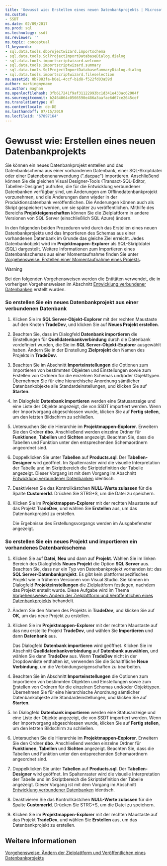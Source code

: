 ```yaml
---
title: 'Gewusst wie: Erstellen eines neuen Datenbankprojekts | Microsoft-Dokumentation'
ms.custom:
- SSDT
ms.date: 02/09/2017
ms.prod: sql
ms.technology: ssdt
ms.reviewer: ''
ms.topic: conceptual
f1_keywords:
- sql.data.tools.dbprojectwizard.importschema
- sql.data.tools.SqlProjectImportDatabaseDialog.dialog
- sql.data.tools.importscriptwizard.welcome
- sql.data.tools.importscriptwizard.summary
- sql.data.tools.SqlProjectImportDatabaseSummaryDialog.dialog
- sql.data.tools.importscriptwizard.fileselection
ms.assetid: 0b7883fa-b6e1-4ccf-b1d8-f522fd03a59d
author: markingmyname
ms.author: maghan
ms.openlocfilehash: 3fb617241f9af31122993bc1d341e433ac62904f
ms.sourcegitcommit: b2464064c0566590e486a3aafae6d67ce2645cef
ms.translationtype: HT
ms.contentlocale: de-DE
ms.lasthandoff: 07/15/2019
ms.locfileid: "67897164"
---
```

# <a name="how-to-create-a-new-database-project"></a>Gewusst wie: Erstellen eines neuen Datenbankprojekts
Sie können ein neues Datenbankprojekt erstellen und das Datenbankschema aus einer vorhandenen Datenbank, einer SQL-Skriptdatei oder einer Datenebenenanwendung (".dacpac") importieren. Anschließend können Sie die gleichen Visual Designer-Tools (Transact\-SQL-Editor, Tabellen-Designer) aufrufen, die für die Entwicklung verbundener Datenbanken verfügbar sind, um Änderungen am Offlinedatenbankprojekt vorzunehmen, und die Änderungen dann wieder in der Produktionsdatenbank veröffentlichen. Die Änderungen können auch als Skript gespeichert werden, um sie später zu veröffentlichen. Mithilfe des Bereichs **Projekteigenschaften** können Sie die Zielplattform in andere Versionen von SQL Server (einschließlich SQL Azure) ändern.  
  
In den folgenden beiden Prozeduren wird durch das Erstellen eines neuen Datenbankprojekts und das Importieren des Schemas aus einer vorhandenen Datenbank im Grunde das gleiche Ziel erreicht. Jedes Datenbankobjekt wird im **Projektmappen-Explorer** als SQL-Skriptdatei (SQL) dargestellt. Weitere Informationen zum Importieren eines Datenbankschemas aus einer Momentaufnahme finden Sie unter [Vorgehensweise: Erstellen einer Momentaufnahme eines Projekts](../ssdt/how-to-create-a-snapshot-of-a-project.md).  
  
> [!WARNING]  
> Bei den folgenden Vorgehensweisen werden die Entitäten verwendet, die in vorherigen Vorgehensweisen im Abschnitt [Entwicklung verbundener Datenbanken](../ssdt/connected-database-development.md) erstellt wurden.  
  
### <a name="to-create-a-new-database-project-off-a-connected-database"></a>So erstellen Sie ein neues Datenbankprojekt aus einer verbundenen Datenbank  
  
1.  Klicken Sie im **SQL Server-Objekt-Explorer** mit der rechten Maustaste auf den Knoten **TradeDev**, und klicken Sie auf **Neues Projekt erstellen**.  
  
2.  Beachten Sie, dass im Dialogfeld **Datenbank importieren** die Einstellungen für **Quelldatenbankverbindung** durch die Datenbank vordefiniert wurden, die Sie im **SQL Server-Objekt-Explorer** ausgewählt haben. Ändern Sie in der Einstellung **Zielprojekt** den Namen des Projekts in **TradeDev**.  
  
3.  Beachten Sie im Abschnitt **Importeinstellungen** die Optionen zum Importieren von bestimmten Objekten und Einstellungen sowie zum Erstellen von Ordnern für die einzelnen Schemas und/oder Objekttypen. Übernehmen Sie für eine hierarchische Anordnung sämtlicher Datenbankobjekte alle Standardeinstellungen, und klicken Sie auf **Starten**.  
  
4.  Im Dialogfeld **Datenbank importieren** werden eine Statusanzeige und eine Liste der Objekte angezeigt, die von SSDT importiert werden. Wenn der Importvorgang abgeschlossen wurde, klicken Sie auf **Fertig stellen**, um den letzten Bildschirm zu schließen.  
  
5.  Untersuchen Sie die Hierarchie im **Projektmappen-Explorer**. Erweitern Sie den Ordner **dbo**. Anschließend werden einzelne Ordner für **Funktionen**, **Tabellen** und **Sichten** angezeigt. Beachten Sie, dass die Tabellen und Funktion unter den entsprechenden Schemaordnern angeordnet sind.  
  
6.  Doppelklicken Sie unter **Tabellen** auf **Products.sql**. Der **Tabellen-Designer** wird geöffnet. Im Spaltenraster wird die visuelle Interpretation der Tabelle und im Skriptbereich die Skriptdefinition der Tabelle angezeigt. Dieser Vorgang ist mit dem Vorgang im Abschnitt [Entwicklung verbundener Datenbanken](../ssdt/connected-database-development.md) identisch.  
  
7.  Deaktivieren Sie das Kontrollkästchen **NULL-Werte zulassen** für die Spalte **CustomerId**. Drücken Sie STRG+S, um die Datei zu speichern.  
  
8.  Klicken Sie im **Projektmappen-Explorer** mit der rechten Maustaste auf das Projekt **TradeDev**, und wählen Sie **Erstellen** aus, um das Datenbankprojekt zu erstellen.  
  
    Die Ergebnisse des Erstellungsvorgangs werden im Ausgabefenster angezeigt.  
  
### <a name="to-create-a-new-project-and-import-existing-database-schema"></a>So erstellen Sie ein neues Projekt und importieren ein vorhandenes Datenbankschema  
  
1.  Klicken Sie auf **Datei**, **Neu** und dann auf **Projekt**. Wählen Sie im linken Bereich des Dialogfelds **Neues Projekt** die Option **SQL Server** aus. Beachten Sie, dass nur ein Typ von Datenbankprojekt vorhanden ist: das **SQL Server-Datenbankprojekt**. Es gibt kein plattformspezifisches Projekt wie in früheren Versionen von Visual Studio. Sie können im Dialogfeld **Projekteinstellungen** die Zielplattform festlegen, nachdem das Projekt erstellt wurde. Diese Aufgabe wird im Thema [Vorgehensweise: Ändern der Zielplattform und Veröffentlichen eines Datenbankprojekts](../ssdt/how-to-change-target-platform-and-publish-a-database-project.md) behandelt.  
  
2.  Ändern Sie den Namen des Projekts in **TradeDev**, und klicken Sie auf **OK**, um das neue Projekt zu erstellen.  
  
3.  Klicken Sie im **Projektmappen-Explorer** mit der rechten Maustaste auf das neu erstellte Projekt **TradeDev**, und wählen Sie **Importieren** und dann **Datenbank** aus.  
  
    Das Dialogfeld **Datenbank importieren** wird geöffnet. Klicken Sie im Abschnitt **Quelldatenbankverbindung** auf **Datenbank auswählen**, und wählen Sie dann **TradeDev** aus. Wenn **TradeDev** nicht in der Dropdownliste enthalten ist, verwenden Sie die Schaltfläche **Neue Verbindung**, um die Verbindungseigenschaften zu bearbeiten.  
  
4.  Beachten Sie im Abschnitt **Importeinstellungen** die Optionen zum Importieren von bestimmten Objekten und Einstellungen sowie zum Erstellen von Ordnern für die einzelnen Schemas und/oder Objekttypen. Übernehmen Sie für eine hierarchische Anordnung sämtlicher Datenbankobjekte alle Standardeinstellungen, und klicken Sie auf **Starten**.  
  
5.  Im Dialogfeld **Datenbank importieren** werden eine Statusanzeige und eine Liste der Objekte angezeigt, die von SSDT importiert werden. Wenn der Importvorgang abgeschlossen wurde, klicken Sie auf **Fertig stellen**, um den letzten Bildschirm zu schließen.  
  
6.  Untersuchen Sie die Hierarchie im **Projektmappen-Explorer**. Erweitern Sie den Ordner **dbo**. Anschließend werden einzelne Ordner für **Funktionen**, **Tabellen** und **Sichten** angezeigt. Beachten Sie, dass die Tabellen und Funktion unter den entsprechenden Schemaordnern angeordnet sind.  
  
7.  Doppelklicken Sie unter **Tabellen** auf **Products.sql**. Der **Tabellen-Designer** wird geöffnet. Im Spaltenraster wird die visuelle Interpretation der Tabelle und im Skriptbereich die Skriptdefinition der Tabelle angezeigt. Dieser Vorgang ist mit dem Vorgang im Abschnitt [Entwicklung verbundener Datenbanken](../ssdt/connected-database-development.md) identisch.  
  
8.  Deaktivieren Sie das Kontrollkästchen **NULL-Werte zulassen** für die Spalte **CustomerId**. Drücken Sie STRG+S, um die Datei zu speichern.  
  
9. Klicken Sie im **Projektmappen-Explorer** mit der rechten Maustaste auf das Projekt **TradeDev**, und wählen Sie **Erstellen** aus, um das Datenbankprojekt zu erstellen.  
  
## <a name="see-also"></a>Weitere Informationen  
[Vorgehensweise: Ändern der Zielplattform und Veröffentlichen eines Datenbankprojekts](../ssdt/how-to-change-target-platform-and-publish-a-database-project.md)  
  
